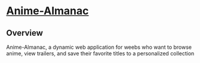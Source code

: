# [Anime-Almanac]([[https://github.com/kaitlin-lovrich/Grocery-Guru](http://grocery-guru-dev.us-west-2.elasticbeanstalk.com/)](http://grocery-guru-dev.us-west-2.elasticbeanstalk.com/grocery-list/1))


## Overview
Anime-Almanac, a dynamic web application for weebs who want to browse anime, view trailers, and save their favorite titles to a personalized collection

<!--
---

## Deployment

Once you are ready, deployment instructions can be found [HERE](https://github.com/Learning-Fuze/lfz-portfolios/tree/master/deploy-to-elastic-beanstalk)
-->
